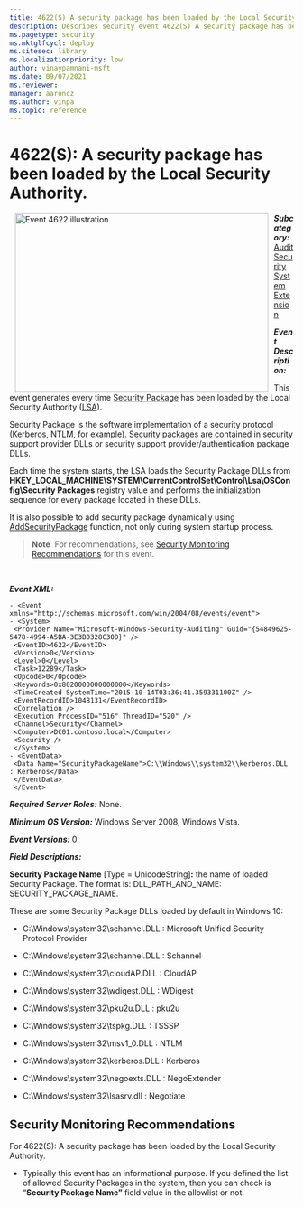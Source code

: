```yaml
---
title: 4622(S) A security package has been loaded by the Local Security Authority. 
description: Describes security event 4622(S) A security package has been loaded by the Local Security Authority.
ms.pagetype: security
ms.mktglfcycl: deploy
ms.sitesec: library
ms.localizationpriority: low
author: vinaypamnani-msft
ms.date: 09/07/2021
ms.reviewer: 
manager: aaroncz
ms.author: vinpa
ms.topic: reference
---
```


# 4622(S): A security package has been loaded by the Local Security Authority.


<img src="images/event-4622.png" alt="Event 4622 illustration" width="449" height="317" hspace="10" align="left" />

***Subcategory:***&nbsp;[Audit Security System Extension](audit-security-system-extension.md)

***Event Description:***

This event generates every time [Security Package](/windows/win32/secauthn/ssp-aps-versus-ssps) has been loaded by the Local Security Authority ([LSA](/windows/win32/secauthn/lsa-authentication)).

Security Package is the software implementation of a security protocol (Kerberos, NTLM, for example). Security packages are contained in security support provider DLLs or security support provider/authentication package DLLs.

Each time the system starts, the LSA loads the Security Package DLLs from **HKEY\_LOCAL\_MACHINE\\SYSTEM\\CurrentControlSet\\Control\\Lsa\\OSConfig\\Security Packages** registry value and performs the initialization sequence for every package located in these DLLs.

It is also possible to add security package dynamically using [AddSecurityPackage](/windows/win32/api/sspi/nf-sspi-addsecuritypackagea) function, not only during system startup process.

> **Note**&nbsp;&nbsp;For recommendations, see [Security Monitoring Recommendations](#security-monitoring-recommendations) for this event.

<br clear="all">

***Event XML:***
```
- <Event xmlns="http://schemas.microsoft.com/win/2004/08/events/event">
- <System>
 <Provider Name="Microsoft-Windows-Security-Auditing" Guid="{54849625-5478-4994-A5BA-3E3B0328C30D}" /> 
 <EventID>4622</EventID> 
 <Version>0</Version> 
 <Level>0</Level> 
 <Task>12289</Task> 
 <Opcode>0</Opcode> 
 <Keywords>0x8020000000000000</Keywords> 
 <TimeCreated SystemTime="2015-10-14T03:36:41.359331100Z" /> 
 <EventRecordID>1048131</EventRecordID> 
 <Correlation /> 
 <Execution ProcessID="516" ThreadID="520" /> 
 <Channel>Security</Channel> 
 <Computer>DC01.contoso.local</Computer> 
 <Security /> 
 </System>
- <EventData>
 <Data Name="SecurityPackageName">C:\\Windows\\system32\\kerberos.DLL : Kerberos</Data> 
 </EventData>
 </Event>

```

***Required Server Roles:*** None.

***Minimum OS Version:*** Windows Server 2008, Windows Vista.

***Event Versions:*** 0.

***Field Descriptions:***

**Security Package Name** \[Type = UnicodeString\]**:** the name of loaded Security Package. The format is: DLL\_PATH\_AND\_NAME: SECURITY\_PACKAGE\_NAME.

These are some Security Package DLLs loaded by default in Windows 10:

-   C:\\Windows\\system32\\schannel.DLL : Microsoft Unified Security Protocol Provider

-   C:\\Windows\\system32\\schannel.DLL : Schannel

-   C:\\Windows\\system32\\cloudAP.DLL : CloudAP

-   C:\\Windows\\system32\\wdigest.DLL : WDigest

-   C:\\Windows\\system32\\pku2u.DLL : pku2u

-   C:\\Windows\\system32\\tspkg.DLL : TSSSP

-   C:\\Windows\\system32\\msv1\_0.DLL : NTLM

-   C:\\Windows\\system32\\kerberos.DLL : Kerberos

-   C:\\Windows\\system32\\negoexts.DLL : NegoExtender

-   C:\\Windows\\system32\\lsasrv.dll : Negotiate

## Security Monitoring Recommendations

For 4622(S): A security package has been loaded by the Local Security Authority.

-   Typically this event has an informational purpose. If you defined the list of allowed Security Packages in the system, then you can check is “**Security Package Name”** field value in the allowlist or not.